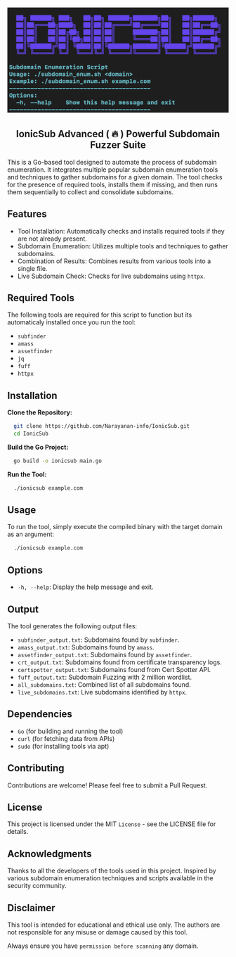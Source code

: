 <h1 align="center">
  <a href="https://github.com/Narayanan-info/IonicSub/"><img src="assets/image-1.png" alt="Assets"></a>
</h1>

<h2 align="center">IonicSub Advanced ( 🔥 ) Powerful Subdomain Fuzzer Suite</h2>


This is a Go-based tool designed to automate the process of subdomain enumeration. It integrates multiple popular subdomain enumeration tools and techniques to gather subdomains for a given domain. The tool checks for the presence of required tools, installs them if missing, and then runs them sequentially to collect and consolidate subdomains.

## Features

- Tool Installation: Automatically checks and installs required tools if they are not already present.
- Subdomain Enumeration: Utilizes multiple tools and techniques to gather subdomains.
- Combination of Results: Combines results from various tools into a single file.
- Live Subdomain Check: Checks for live subdomains using `httpx`.

## Required Tools

The following tools are required for this script to function but its automaticaly installed once you run the tool:

- `subfinder`
- `amass`
- `assetfinder`
- `jq`
- `fuff`
- `httpx`

## Installation

**Clone the Repository:**

```bash
  git clone https://github.com/Narayanan-info/IonicSub.git
  cd IonicSub
```

**Build the Go Project:**

```bash
  go build -o ionicsub main.go
```

**Run the Tool:**

```bash
  ./ionicsub example.com
```

## Usage

To run the tool, simply execute the compiled binary with the target domain as an argument:

```bash
  ./ionicsub example.com
```

## Options

- `-h, --help`: Display the help message and exit.

## Output

The tool generates the following output files:

- `subfinder_output.txt`: Subdomains found by `subfinder`.
- `amass_output.txt`: Subdomains found by `amass`.
- `assetfinder_output.txt`: Subdomains found by `assetfinder`.
- `crt_output.txt`: Subdomains found from certificate transparency logs.
- `certspotter_output.txt`: Subdomains found from Cert Spotter API.
- `fuff_output.txt`: Subdomain Fuzzing with 2 million wordlist.
- `all_subdomains.txt`: Combined list of all subdomains found.
- `live_subdomains.txt`: Live subdomains identified by `httpx`.

## Dependencies

- `Go` (for building and running the tool)
- `curl` (for fetching data from APIs)
- `sudo` (for installing tools via apt)

## Contributing

Contributions are welcome! Please feel free to submit a Pull Request.

## License

This project is licensed under the MIT `License` - see the LICENSE file for details.

## Acknowledgments

Thanks to all the developers of the tools used in this project.
Inspired by various subdomain enumeration techniques and scripts available in the security community.

## Disclaimer

This tool is intended for educational and ethical use only. The authors are not responsible for any misuse or damage caused by this tool. 

Always ensure you have `permission before scanning` any domain.